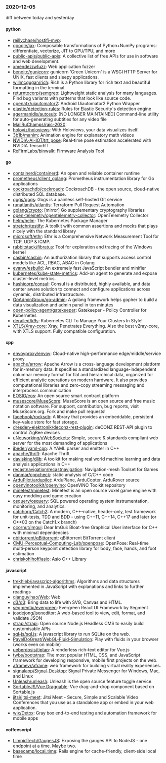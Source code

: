 ### 2020-12-05
diff between today and yesterday

#### python
* [reillychase/hostifi-mvp](https://github.com/reillychase/hostifi-mvp): 
* [google/jax](https://github.com/google/jax): Composable transformations of Python+NumPy programs: differentiate, vectorize, JIT to GPU/TPU, and more
* [public-apis/public-apis](https://github.com/public-apis/public-apis): A collective list of free APIs for use in software and web development.
* [xmendez/wfuzz](https://github.com/xmendez/wfuzz): Web application fuzzer
* [benoitc/gunicorn](https://github.com/benoitc/gunicorn): gunicorn 'Green Unicorn' is a WSGI HTTP Server for UNIX, fast clients and sleepy applications.
* [willmcgugan/rich](https://github.com/willmcgugan/rich): Rich is a Python library for rich text and beautiful formatting in the terminal.
* [returntocorp/semgrep](https://github.com/returntocorp/semgrep): Lightweight static analysis for many languages. Find bug variants with patterns that look like source code.
* [openatx/uiautomator2](https://github.com/openatx/uiautomator2): Android Uiautomator2 Python Wrapper
* [elastic/detection-rules](https://github.com/elastic/detection-rules): Rules for Elastic Security's detection engine
* [agermanidis/autosub](https://github.com/agermanidis/autosub): [NO LONGER MAINTAINED] Command-line utility for auto-generating subtitles for any video file
* [MailRuChamps/raic-2020](https://github.com/MailRuChamps/raic-2020): 
* [holoviz/holoviews](https://github.com/holoviz/holoviews): With Holoviews, your data visualizes itself.
* [3b1b/manim](https://github.com/3b1b/manim): Animation engine for explanatory math videos
* [NVIDIA-AI-IOT/trt_pose](https://github.com/NVIDIA-AI-IOT/trt_pose): Real-time pose estimation accelerated with NVIDIA TensorRT
* [ReFirmLabs/binwalk](https://github.com/ReFirmLabs/binwalk): Firmware Analysis Tool

#### go
* [containerd/containerd](https://github.com/containerd/containerd): An open and reliable container runtime
* [prometheus/client_golang](https://github.com/prometheus/client_golang): Prometheus instrumentation library for Go applications
* [cockroachdb/cockroach](https://github.com/cockroachdb/cockroach): CockroachDB - the open source, cloud-native distributed SQL database.
* [gogs/gogs](https://github.com/gogs/gogs): Gogs is a painless self-hosted Git service
* [runatlantis/atlantis](https://github.com/runatlantis/atlantis): Terraform Pull Request Automation
* [golang/crypto](https://github.com/golang/crypto): [mirror] Go supplementary cryptography libraries
* [open-telemetry/opentelemetry-collector](https://github.com/open-telemetry/opentelemetry-collector): OpenTelemetry Collector
* [helm/helm](https://github.com/helm/helm): The Kubernetes Package Manager
* [stretchr/testify](https://github.com/stretchr/testify): A toolkit with common assertions and mocks that plays nicely with the standard library
* [microsoft/ethr](https://github.com/microsoft/ethr): Ethr is a Comprehensive Network Measurement Tool for TCP, UDP & ICMP.
* [rabbitstack/fibratus](https://github.com/rabbitstack/fibratus): Tool for exploration and tracing of the Windows kernel
* [casbin/casbin](https://github.com/casbin/casbin): An authorization library that supports access control models like ACL, RBAC, ABAC in Golang
* [evanw/esbuild](https://github.com/evanw/esbuild): An extremely fast JavaScript bundler and minifier
* [kubernetes/kube-state-metrics](https://github.com/kubernetes/kube-state-metrics): Add-on agent to generate and expose cluster-level metrics.
* [hashicorp/consul](https://github.com/hashicorp/consul): Consul is a distributed, highly available, and data center aware solution to connect and configure applications across dynamic, distributed infrastructure.
* [GoAdminGroup/go-admin](https://github.com/GoAdminGroup/go-admin): A golang framework helps gopher to build a data visualization and admin panel in ten minutes
* [open-policy-agent/gatekeeper](https://github.com/open-policy-agent/gatekeeper): Gatekeeper - Policy Controller for Kubernetes
* [derailed/k9s](https://github.com/derailed/k9s):  Kubernetes CLI To Manage Your Clusters In Style!
* [XTLS/Xray-core](https://github.com/XTLS/Xray-core): Xray, Penetrates Everything. Also the best v2ray-core, with XTLS support. Fully compatible configuration.

#### cpp
* [envoyproxy/envoy](https://github.com/envoyproxy/envoy): Cloud-native high-performance edge/middle/service proxy
* [apache/arrow](https://github.com/apache/arrow): Apache Arrow is a cross-language development platform for in-memory data. It specifies a standardized language-independent columnar memory format for flat and hierarchical data, organized for efficient analytic operations on modern hardware. It also provides computational libraries and zero-copy streaming messaging and interprocess communication
* [EOSIO/eos](https://github.com/EOSIO/eos): An open source smart contract platform
* [musescore/MuseScore](https://github.com/musescore/MuseScore): MuseScore is an open source and free music notation software. For support, contribution, bug reports, visit MuseScore.org. Fork and make pull requests!
* [facebook/rocksdb](https://github.com/facebook/rocksdb): A library that provides an embeddable, persistent key-value store for fast storage.
* [dresden-elektronik/deconz-rest-plugin](https://github.com/dresden-elektronik/deconz-rest-plugin): deCONZ REST-API plugin to control ZigBee devices
* [uNetworking/uWebSockets](https://github.com/uNetworking/uWebSockets): Simple, secure & standards compliant web server for the most demanding of applications
* [jbeder/yaml-cpp](https://github.com/jbeder/yaml-cpp): A YAML parser and emitter in C++
* [apache/thrift](https://github.com/apache/thrift): Apache Thrift
* [davisking/dlib](https://github.com/davisking/dlib): A toolkit for making real world machine learning and data analysis applications in C++
* [recastnavigation/recastnavigation](https://github.com/recastnavigation/recastnavigation): Navigation-mesh Toolset for Games
* [danmar/cppcheck](https://github.com/danmar/cppcheck): static analysis of C/C++ code
* [ArduPilot/ardupilot](https://github.com/ArduPilot/ardupilot): ArduPlane, ArduCopter, ArduRover source
* [openvinotoolkit/openvino](https://github.com/openvinotoolkit/openvino): OpenVINO Toolkit repository
* [minetest/minetest](https://github.com/minetest/minetest): Minetest is an open source voxel game engine with easy modding and game creation
* [osquery/osquery](https://github.com/osquery/osquery): SQL powered operating system instrumentation, monitoring, and analytics.
* [catchorg/Catch2](https://github.com/catchorg/Catch2): A modern, C++-native, header-only, test framework for unit-tests, TDD and BDD - using C++11, C++14, C++17 and later (or C++03 on the Catch1.x branch)
* [ocornut/imgui](https://github.com/ocornut/imgui): Dear ImGui: Bloat-free Graphical User interface for C++ with minimal dependencies
* [qbittorrent/qBittorrent](https://github.com/qbittorrent/qBittorrent): qBittorrent BitTorrent client
* [CMU-Perceptual-Computing-Lab/openpose](https://github.com/CMU-Perceptual-Computing-Lab/openpose): OpenPose: Real-time multi-person keypoint detection library for body, face, hands, and foot estimation
* [chriskohlhoff/asio](https://github.com/chriskohlhoff/asio): Asio C++ Library

#### javascript
* [trekhleb/javascript-algorithms](https://github.com/trekhleb/javascript-algorithms):  Algorithms and data structures implemented in JavaScript with explanations and links to further readings
* [qianguyihao/Web](https://github.com/qianguyihao/Web): Web
* [d3/d3](https://github.com/d3/d3): Bring data to life with SVG, Canvas and HTML. 
* [segmentio/evergreen](https://github.com/segmentio/evergreen):  Evergreen React UI Framework by Segment
* [josdejong/jsoneditor](https://github.com/josdejong/jsoneditor): A web-based tool to view, edit, format, and validate JSON
* [strapi/strapi](https://github.com/strapi/strapi):  Open source Node.js Headless CMS to easily build customisable APIs
* [sql-js/sql.js](https://github.com/sql-js/sql.js): A javascript library to run SQLite on the web.
* [PavelDoGreat/WebGL-Fluid-Simulation](https://github.com/PavelDoGreat/WebGL-Fluid-Simulation): Play with fluids in your browser (works even on mobile)
* [ueberdosis/tiptap](https://github.com/ueberdosis/tiptap): A renderless rich-text editor for Vue.js
* [twbs/bootstrap](https://github.com/twbs/bootstrap): The most popular HTML, CSS, and JavaScript framework for developing responsive, mobile first projects on the web.
* [aframevr/aframe](https://github.com/aframevr/aframe):  web framework for building virtual reality experiences.
* [signalapp/Signal-Desktop](https://github.com/signalapp/Signal-Desktop): Signal  Private Messenger for Windows, Mac, and Linux
* [Unleash/unleash](https://github.com/Unleash/unleash): Unleash is the open source feature toggle service.
* [SortableJS/Vue.Draggable](https://github.com/SortableJS/Vue.Draggable): Vue drag-and-drop component based on Sortable.js
* [jitsi/jitsi-meet](https://github.com/jitsi/jitsi-meet): Jitsi Meet - Secure, Simple and Scalable Video Conferences that you use as a standalone app or embed in your web application.
* [wix/Detox](https://github.com/wix/Detox): Gray box end-to-end testing and automation framework for mobile apps

#### coffeescript
* [LimpidTech/GaugesJS](https://github.com/LimpidTech/GaugesJS): Exposing the gauges API to NodeJS - one endpoint at a time. Maybe two.
* [basecamp/local_time](https://github.com/basecamp/local_time): Rails engine for cache-friendly, client-side local time
